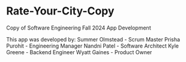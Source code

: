# Rate-Your-City-Copy
Copy of Software Engineering Fall 2024 App Development

This app was developed by: 
Summer Olmstead - Scrum Master
Prisha Purohit - Engineering Manager
Nandni Patel - Software Architect 
Kyle Greene - Backend Engineer 
Wyatt Gaines - Product Owner
